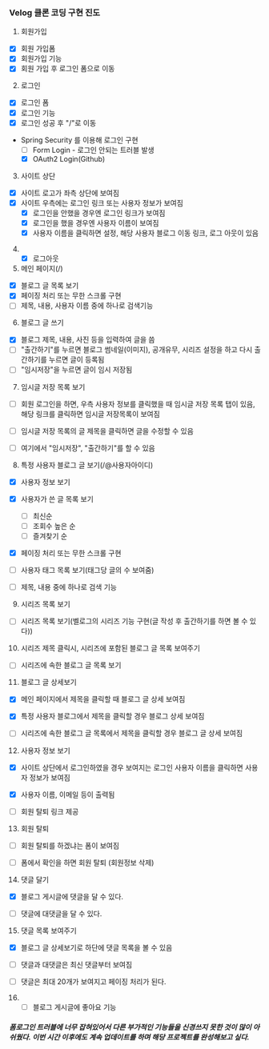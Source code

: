### Velog 클론 코딩 구현 진도

1. 회원가입
- [x] 회원 가입폼
- [x] 회원가입 기능
- [x] 회원 가입 후 로그인 폼으로 이동
2. 로그인
- [x] 로그인 폼
- [x] 로그인 기능
- [x] 로그인 성공 후 "/"로 이동
- Spring Security 를 이용해 로그인 구현
  - [ ] Form Login - 로그인 안되는 트러블 발생
  - [x] OAuth2 Login(Github)
3. 사이트 상단
- [x] 사이트 로고가 좌측 상단에 보여짐
- [x] 사이트 우측에는 로그인 링크 또는 사용자 정보가 보여짐
  - [x] 로그인을 안했을 경우엔 로그인 링크가 보여짐
  - [x] 로그인을 했을 경우엔 사용자 이름이 보여짐
  - [x] 사용자 이름을 클릭하면 설정, 해당 사용자 블로그 이동 링크, 로그 아웃이 있음
4. -[x] 로그아웃
5. 메인 페이지(/)
- [x] 블로그 글 목록 보기
- [x] 페이징 처리 또는 무한 스크롤 구현
- [ ] 제목, 내용, 사용자 이름 중에 하나로 검색기능
6. 블로그 글 쓰기
- [x] 블로그 제목, 내용, 사진 등을 입력하여 글을 씀
- [ ] "출간하기"를 누르면 블로그 썸네일(이미지), 공개유무, 시리즈 설정을 하고 다시 출간하기를 누르면 글이 등록됨
- [ ] "임시저장"을 누르면 글이 임시 저장됨
7. 임시글 저장 목록 보기
  - [ ] 회원 로그인을 하면, 우측 사용자 정보를 클릭했을 때 임시글 저장 목록 탭이 있음, 해당 링크를 클릭하면 임시글 저장목록이 보여짐
  - [ ] 임시글 저장 목록의 글 제목을 클릭하면 글을 수정할 수 있음
  - [ ] 여기에서 "임시저장", "출간하기"를 할 수 있음


8. 특정 사용자 블로그 글 보기(/@사용자아이디)
  - [x] 사용자 정보 보기
  - [x] 사용자가 쓴 글 목록 보기
    - [ ] 최신순
    - [ ] 조회수 높은 순
    - [ ] 즐겨찾기 순
  - [x] 페이징 처리 또는 무한 스크롤 구현
  - [ ] 사용자 태그 목록 보기(태그당 글의 수 보여줌)
  - [ ] 제목, 내용 중에 하나로 검색 기능


9. 시리즈 목록 보기
  - [ ] 시리즈 목록 보기(벨로그의 시리즈 기능 구현(글 작성 후 출간하기를 하면 볼 수 있다))


10. 시리즈 제목 클릭시, 시리즈에 포함된 블로그 글 목록 보여주기
  - [ ] 시리즈에 속한 블로그 글 목록 보기


11. 블로그 글 상세보기
  - [x] 메인 페이지에서 제목을 클릭할 때 블로그 글 상세 보여짐
  - [x] 특정 사용자 블로그에서 제목을 클릭할 경우 블로그 상세 보여짐
  - [ ] 시리즈에 속한 블로그 글 목록에서 제목을 클릭할 경우 블로그 글 상세 보여짐


12. 사용자 정보 보기
  - [x] 사이트 상단에서 로그인하였을 경우 보여지는 로그인 사용자 이름을 클릭하면 사용자 정보가 보여짐
  - [x] 사용자 이름, 이메일 등이 출력됨
  - [ ] 회원 탈퇴 링크 제공


13. 회원 탈퇴
  - [ ] 회원 탈퇴를 하겠냐는 폼이 보여짐
  - [ ] 폼에서 확인을 하면 회원 탈퇴 (회원정보 삭제)


14. 댓글 달기
  - [x] 블로그 게시글에 댓글을 달 수 있다.
  - [ ] 댓글에 대댓글을 달 수 있다.


15. 댓글 목록 보여주기
  - [x] 블로그 글 상세보기로 하단에 댓글 목록을 볼 수 있음
  - [ ] 댓글과 대댓글은 최신 댓글부터 보여짐
  - [ ] 댓글은 최대 20개가 보여지고 페이징 처리가 된다.


16. -[ ] 블로그 게시글에 좋아요 기능

##### 폼로그인 트러블에 너무 잡혀있어서 다른 부가적인 기능들을 신경쓰지 못한 것이 많이 아쉬웠다. 이번 시간 이후에도 계속 업데이트를 하며 해당 프로젝트를 완성해보고 싶다.